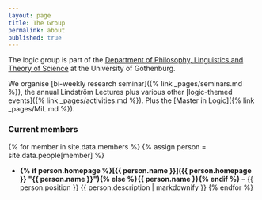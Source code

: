 ```yaml
---
layout: page
title: The Group
permalink: about
published: true
---
```


The logic group is part of the [Department of Philosophy, Linguistics and Theory of Science](https://www.gu.se/flov) at the University of Gothenburg.

We organise [bi-weekly research seminar]({% link _pages/seminars.md %}), the annual Lindström Lectures plus various other [logic-themed events]({% link _pages/activities.md %}).
Plus the [Master in Logic]({% link _pages/MiL.md %}).

### Current members


{% for member in site.data.members %}
{% assign person = site.data.people[member] %}
 - **{% if person.homepage %}[{{ person.name }}]({{ person.homepage }} "{{ person.name }}"){% else %}{{ person.name }}{% endif %}** – {{ person.position }}
    {{ person.description | markdownify }}
{% endfor %}


